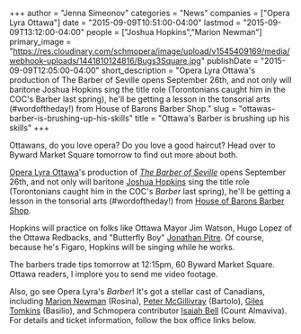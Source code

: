 +++
author = "Jenna Simeonov"
categories = "News"
companies = ["Opera Lyra Ottawa"]
date = "2015-09-09T10:51:00-04:00"
lastmod = "2015-09-09T13:12:00-04:00"
people = ["Joshua Hopkins","Marion Newman"]
primary_image = "https://res.cloudinary.com/schmopera/image/upload/v1545409169/media/webhook-uploads/1441810124816/Bugs3Square.jpg"
publishDate = "2015-09-09T12:05:00-04:00"
short_description = "Opera Lyra Ottawa&#039;s production of The Barber of Seville opens September 26th, and not only will baritone Joshua Hopkins sing the title role (Torontonians caught him in the COC&#039;s Barber last spring), he&#039;ll be getting a lesson in the tonsorial arts (#wordoftheday!) from House of Barons Barber Shop."
slug = "ottawas-barber-is-brushing-up-his-skills"
title = "Ottawa&#039;s Barber is brushing up his skills"
+++

Ottawans, do you love opera? Do you love a good haircut? Head over to Byward Market Square tomorrow to find out more about both.

[Opera Lyra Ottawa](/scene/companies/opera-lyra-ottawa/)'s production of [*The Barber of Seville*](https://operalyra.ca/current-season-productions/the-marriage-of-figaro/) opens September 26th, and not only will baritone [Joshua Hopkins](/scene/people/joshua-hopkins/) sing the title role (Torontonians caught him in the COC's *Barber* last spring), he'll be getting a lesson in the tonsorial arts (#wordoftheday!) from [House of Barons Barber Shop](http://www.houseofbarons.ca/).

Hopkins will practice on folks like Ottawa Mayor Jim Watson, Hugo Lopez of the Ottawa Redbacks, and "Butterfly Boy" [Jonathan Pitre](http://metro.co.uk/2015/08/10/meet-the-incredibly-brave-butterfly-boy-who-refuses-to-give-up-hope-despite-constant-pain-5336086/). Of course, because he's Figaro, Hopkins will be singing while he works.

The barbers trade tips tomorrow at 12:15pm, 60 Byward Market Square. Ottawa readers, I implore you to send me video footage.

Also, go see Opera Lyra's *Barber*! It's got a stellar cast of Canadians, including [Marion Newman](/scene/people/marion-newman/) (Rosina), [Peter McGillivray](/scene/people/peter-mcgillivray/) (Bartolo), [Giles Tomkins](/scene/people/giles-tomkins/) (Basilio), and Schmopera contributor [Isaiah Bell](http://www.schmopera.com/on-the-ego/) (Count Almaviva). For details and ticket information, follow the box office links below.
